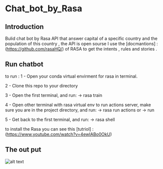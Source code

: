 # Chat_bot_by_Rasa
## Introduction 
Bulid chat bot by Rasa API that  answer capital of a specific country and the population of this country ,
the API is open sourse I use the [docmantions] : (https://github.com/rasaHQ/) of RASA to get the intents , rules and stories .

## Run chatbot 

to run :
1 - Open your conda virtual envirment  for rasa in terminal.

2 - Clone this repo to your directory

3 - Open the first terminal, and run:
-> rasa train

4 - Open other terminal with rasa virtual env to run actions server, make sure you are in the project directory, and run:
-> rasa  run actions or  -> run

5 - Get back to the first terminal, and run:
-> rasa shell 

to install the Rasa you can see this [tutriol] : (https://www.youtube.com/watch?v=4ewIABo0OkU)  


## The out put 

![alt text]("https://github.com/MohamedMostafa1997/Chat_bot_by_Rasa/blob/main/output.png")

